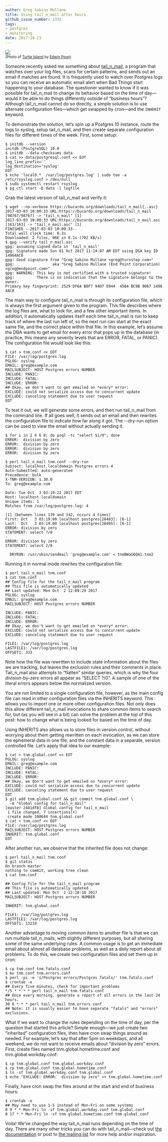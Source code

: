 ```yaml
---
author: Greg Sabino Mullane
title: Using tail_n_mail after hours
github_issue_number: 1332
tags:
- postgres
- monitoring
date: 2017-10-23
---
```


<a href="/blog/2017/10/using-tailnmail-after-hours/image-0-big.jpeg" imageanchor="1"><img border="0" data-original-height="313" data-original-width="500" src="/blog/2017/10/using-tailnmail-after-hours/image-0.jpeg"/></a>   
<small>(Photo of [Turtle Island](https://flic.kr/p/bz2Vb4) by [Edwin Poon](https://www.flickr.com/photos/edwinpoon_gz/))</small>

Someone recently asked me something about
[tail_n_mail](https://bucardo.org/tail_n_mail/), a program that watches over your log files, scans for certain patterns,
and sends out an email if matches are found. It is frequently used to watch over
Postgres logs so you can receive an automatic email alert when Bad Things start happening
to your database. The questioner wanted to know if it was possible
for tail_n_mail to change its behavior based on the time of day—​would it be able
to do things differently outside of “business hours”? Although tail_n_mail cannot
do so directly, a simple solution is to use alternate configuration files—​which
get swapped by cron—​and the `INHERIT` keyword.

To demonstrate the solution, let’s spin up a Postgres 10 instance, route the logs to syslog,
setup tail_n_mail, and then create separate configuration files for different times of the week.
First, some setup:

```text
$ initdb --version
initdb (PostgreSQL) 10.0
$ initdb --data-checksums data
$ cat >> data/postgresql.conf << EOT
log_line_prefix=''
log_destination='syslog'
EOT
$ echo 'local0.*  /var/log/postgres.log' | sudo tee -a /etc/rsyslog.conf > /dev/null
$ sudo systemctl restart rsyslog
$ pg_ctl start -D data -l logfile
```

Grab the latest version of tail_n_mail and verify it:

```text
$ wget --no-verbose https://bucardo.org/downloads/tail_n_mail{,.asc}
2017-03-03 10:00:33 URL:https://bucardo.org/downloads/tail_n_mail [98767/98767] -> "tail_n_mail" [1]
2017-03-03 10:00:33 URL:https://bucardo.org/downloads/tail_n_mail.asc [163/163] -> "tail_n_mail.asc" [1]
FINISHED --2017-03-03 10:00:33--
Total wall clock time: 0.3s
Downloaded: 2 files, 96K in 0.1s (702 KB/s)
$ gpg --verify tail_n_mail.asc
gpg: assuming signed data in `tail_n_mail'
gpg: Signature made Sun 01 Oct 2017 11:14:07 AM EDT using DSA key ID 14964AC8
gpg: Good signature from "Greg Sabino Mullane <greg@turnstep.com>"
gpg:                 aka "Greg Sabino Mullane (End Point Corporation) <greg@endpoint.com>"
gpg: WARNING: This key is not certified with a trusted signature!
gpg:          There is no indication that the signature belongs to the owner.
Primary key fingerprint: 2529 DF6A B8F7 9407 E944  45B4 BC9B 9067 1496 4AC8
```

The main way to configure tail_n_mail is through its configuration file, which is always the
first argument given to the program. This file describes where the log files are, what to look
for, and a few other important items. In addition, it automatically updates itself each time
tail_n_mail is run to keep track of where the last run left of, so the next run can start at
the exact same file, and the correct place within that file. In this example, let’s
assume the DBA wants to get email for every error that pops up in the database (in practice,
this means any severity levels that are
ERROR, FATAL, or PANIC). The configuration file
would look like this:

```
$ cat > tnm.conf << EOT
FILE: /var/log/postgres.log
PGLOG: syslog
EMAIL: greg@example.com
MAILSUBJECT: HOST Postgres errors NUMBER
INCLUDE: PANIC:
INCLUDE: FATAL:
INCLUDE: ERROR:
## Okay, we don't want to get emailed on *every* error:
EXCLUDE: could not serialize access due to concurrent update
EXCLUDE: canceling statement due to user request
EOT
```

To test it out, we will generate some errors, and then run tail_n_mail from the command line.
If all goes well, it sends out an email and then rewrites the configuration file to indicate
how far along it got. The --dry-run option can be used to view the email without actually sending it.

```text
$ for i in 2 4 6 8; do psql -tc "select $i/0"; done
ERROR:  division by zero
ERROR:  division by zero
ERROR:  division by zero
ERROR:  division by zero
```

```text
$ perl tail_n_mail tnm.conf --dry-run
Subject: localhost.localdomain Postgres errors 4
Auto-Submitted: auto-generated
Precedence: bulk
X-TNM-VERSION: 1.30.0
To: greg@example.com

Date: Tue Oct  3 03:19:22 2017 EDT
Host: localhost.localdomain
Unique items: 1
Matches from /var/log/postgres.log: 4

[1] (between lines 139 and 142, occurs 4 times)
First: Oct   3 03:19:00 localhost postgres[28483]: [6-1]
Last:  Oct   3 03:19:00 localhost postgres[28495]: [6-1]
ERROR: division by zero
STATEMENT: select ?/0
-
ERROR: division by zero
STATEMENT: select 2/0

  DRYRUN: /usr/sbin/sendmail 'greg@example.com' < tnmBWaG6QA1.tnm2
```

Running it in normal mode rewrites the configuration file:

```text
$ perl tail_n_mail tnm.conf
$ cat tnm.conf
## Config file for the tail_n_mail program
## This file is automatically updated
## Last updated: Mon Oct  2 12:09:29 2017
PGLOG: syslog
EMAIL: greg@example.com
MAILSUBJECT: HOST Postgres errors NUMBER

INCLUDE: PANIC:
INCLUDE: FATAL:
INCLUDE: ERROR:
## Okay, we don't want to get emailed on *every* error:
EXCLUDE: could not serialize access due to concurrent update
EXCLUDE: canceling statement due to user request

FILE1: /var/log/postgres.log
LASTFILE1: /var/log/postgres.log
OFFSET1: 333
```

Note how the file was rewritten to include state information about the files we are tracking, but
leaves the exclusion rules and their comments in place. Tail_n_mail also attempts to “flatten”
similar queries, which is why the four division-by-zero errors all appear as “SELECT ?/0”. A
sample of one of the literal errors appears below the normalized version.

You are not limited to a single configuration file, however, as the main config file can read in
other configuration files via the INHERITS keyword. This allows you to import one or more
other configuration files. Not only does this allow different
tail_n_mail invocations to share common items to search for, but (as you will see in a bit) can solve the problem
at the top of this post: how to change what is being looked for based on the time of day.

Using INHERITS also allows us to store files in version control, without worrying about
them getting rewritten on each invocation, as we can store the ephemeral data in one
file, and the constant data in a separate, version controlled file. Let’s apply that idea to
our example:

```text
$ cat > tnm.global.conf << EOT
PGLOG: syslog
EMAIL: greg@example.com
INCLUDE: PANIC:
INCLUDE: FATAL:
INCLUDE: ERROR:
## Okay, we don't want to get emailed on *every* error:
EXCLUDE: could not serialize access due to concurrent update
EXCLUDE: canceling statement due to user request
EOT
$ git add tnm.global.conf && git commit tnm.global.conf \
  -m "Global config for tail_n_mail"
[master 2441df8] Global config for tail_n_mail
 1 file changed, 7 insertions(+)
 create mode 100644 tnm.global.conf
$ cat > tnm.conf << EOT
FILE: /var/log/postgres.log
MAILSUBJECT: HOST Postgres errors NUMBER
INHERIT: tnm.global.conf
EOT
```

After another run, we observe that the inherited file does not change:

```text
$ perl tail_n_mail tnm.conf
$ git status
On branch master
nothing to commit, working tree clean
$ cat tnm.conf

## Config file for the tail_n_mail program
## This file is automatically updated
## Last updated: Mon Oct  2 12:28:10 2017
MAILSUBJECT: HOST Postgres errors NUMBER

INHERIT: tnm.global.conf

FILE1: /var/log/postgres.log
LASTFILE1: /var/log/postgres.log
OFFSET1: 13219
```

Another advantage to moving common items to another file is that we can run multiple tail_n_mails,
with slightly different purposes, but all sharing some of the same underlying rules.
A common usage is to get an immediate email about almost all database problems, as
well as a daily report about all problems. To do this, we create two configuration
files and set them up in cron:

```text
$ cp tnm.conf tnm.fatals.conf
$ mv tnm.conf tnm.errors.conf
$ perl -pi -e 's/Postgres errors/Postgres fatals/' tnm.fatals.conf
$ crontab -e
## Every five minutes, check for important problems
*/5 * * * * perl tail_n_mail tnm.fatals.conf
## Once every morning, generate a report of all errors in the last 24 hours.
30 6 * * * perl tail_n_mail tnm.errors.conf
## Note: it is usually easier to have separate "fatals" and "errors" exclusions.
```

What if we want to change the rules depending on the time of day, per the question that started this article?
Simple enough—​we just create two “inherited” configuration files, then have cron swap things around as needed.
For example, let’s say that after 5pm on weekdays, and all weekend, we do not want to receive emails
about “division by zero” errors. First, create files named tnm.global.hometime.conf and tnm.global.workday.conf:

```text
$ cp tnm.global.conf tnm.global.workday.conf
$ cp tnm.global.conf tnm.global.hometime.conf
$ ln -sf tnm.global.workday.conf tnm.global.conf
$ echo "EXCLUDE: ERROR:  division by zero" >> tnm.global.hometime.conf
```

Finally, have cron swap the files around at the start and end of business hours:

```text
$ crontab -e
## May need to use 1-5 instead of Mon-Fri on some systems
0 9 * * Mon-Fri ln -sf tnm.global.workday.conf tnm.global.conf
0 17 * * Mon-Fri ln -sf tnm.global.hometime.conf tnm.global.conf
```

Voila! We’ve changed the way tail_n_mail runs depending on the time of day. There are
many other tricks you can do with tail_n_mail—​check out [the documentation](https://bucardo.org/tail_n_mail/) or post to [the mailing list](https://mail.endcrypt.com/mailman/listinfo/tnm)
for more help and/or inspiration.

